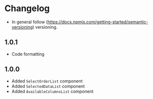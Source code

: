 # Changelog

* In general follow (https://docs.npmjs.com/getting-started/semantic-versioning) versioning.

## 1.0.1
* Code formatting

## 1.0.0
* Added `SelectOrderList` component
* Added `SelectedDataList` component
* Added `AvailableColumnsList` component
